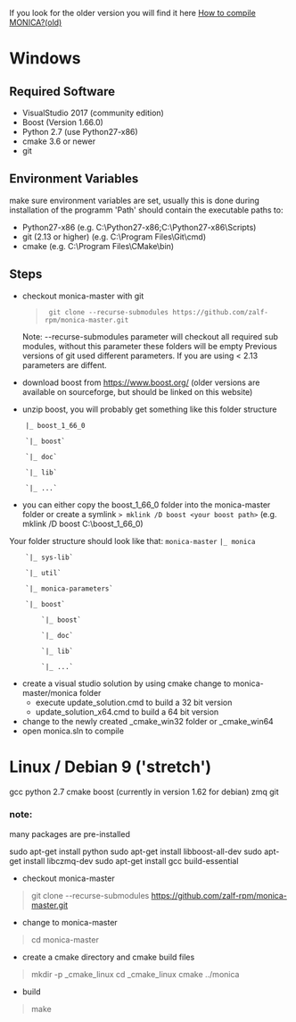 If you look for the older version you will find it here [How to compile MONICA?(old)](wiki/How-to-compile-MONICA-old) 

# Windows

## Required Software

* VisualStudio 2017 (community edition)
* Boost (Version 1.66.0)
* Python 2.7 (use Python27-x86)
* cmake 3.6 or newer
* git


## Environment Variables
make sure environment variables are set, usually this is done during installation of the programm
'Path' should contain the executable paths to:
* Python27-x86 (e.g. C:\Python27-x86\;C:\Python27-x86\Scripts)
* git (2.13 or higher) (e.g. C:\Program Files\Git\cmd)
* cmake (e.g. C:\Program Files\CMake\bin)

## Steps
* checkout monica-master with git
    >` git clone --recurse-submodules https://github.com/zalf-rpm/monica-master.git`

    Note:  --recurse-submodules parameter will checkout all required sub modules, without this parameter these folders will be empty
    Previous versions of git used different parameters. If you are using < 2.13 parameters are diffent. 

* download boost from https://www.boost.org/ (older versions are available on sourceforge, but should be linked on this website)
* unzip boost, you will probably get something like this folder structure

`    |_ boost_1_66_0`

        `|_ boost`

        `|_ doc`

        `|_ lib`

        `|_ ...`

* you can either copy the boost_1_66_0 folder into the  monica-master folder or create a symlink
    `> mklink /D boost <your boost path>` (e.g. mklink /D boost C:\boost_1_66_0)

Your folder structure should look like that:
`monica-master`
		`|_ monica`

		`|_ sys-lib`

		`|_ util`

		`|_ monica-parameters`

		`|_ boost`

			`|_ boost`

			`|_ doc`

			`|_ lib`

			`|_ ...`


* create a visual studio solution by using cmake
    change to monica-master/monica folder
    * execute update_solution.cmd to build a 32 bit version
    * update_solution_x64.cmd to build a 64 bit version
* change to the newly created _cmake_win32 folder or _cmake_win64
* open monica.sln to compile

# Linux / Debian 9 ('stretch')

gcc 
python 2.7 
cmake 
boost (currently in version 1.62 for debian)
zmq 
git

 ### note:
   many packages are pre-installed

sudo apt-get install python
sudo apt-get install libboost-all-dev
sudo apt-get install libczmq-dev
sudo apt-get install gcc build-essential 

* checkout monica-master
> git clone --recurse-submodules https://github.com/zalf-rpm/monica-master.git
* change to monica-master
> cd monica-master
* create a cmake directory and cmake build files
> mkdir -p _cmake_linux
> cd _cmake_linux
> cmake ../monica
* build
> make



